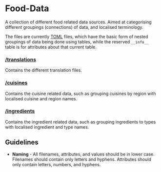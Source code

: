 # Food-Data

A collection of different food related data sources. Aimed at categorising different groupings (connections) of data, and localised terminology.

The files are currently [TOML](https://github.com/toml-lang/toml) files, which have the basic form of nested groupings of data being done using tables, while the reserved `__info__` table is for attributes about that current table.

### [/translations](/translations)
Contains the different translation files.


### [/cuisines](/cuisines)
Contains the cuisine related data, such as grouping cuisines by region with localised cuisine and region names.


### [/ingredients](/ingredients)
Contains the ingredient related data, such as grouping ingredients to types with localised ingredient and type names.


## Guidelines

* __Naming__ - All filenames, attributes, and values should be in lower case. Filenames should contain only letters and hyphens. Attributes should only contain letters, numbers, and hyphens.
